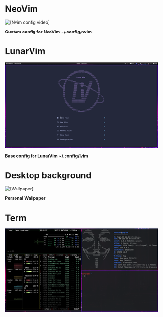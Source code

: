 # NeoVim

<!--![[Nvim Confi]](https://github.com/francosalvucci14/my_dots/blob/main/.assets/NvimComplete.png)-->

![[Nvim config video]](https://github.com/francosalvucci14/my_dots/assets/87621228/8a5096dd-ef24-4e94-8abf-402be58f7365)


**Custom config for NeoVim ~/.config/nvim**


<!--After this, I switched to [LazyVim](https://github.com/LazyVim/LazyVim/tree/main) (and for now I use the preset configuration, then maybe I will change)-->

# LunarVim

![[Lvim config]](https://github.com/francosalvucci14/my_dots/blob/main/.assets/Lvim.png)

**Base config for LunarVim ~/.config/lvim**

# Desktop background

![[Wallpaper]](https://github.com/francosalvucci14/my_dots/blob/main/.assets/wallpaper.png)

**Personal Wallpaper**

# Term

![[Term]](https://github.com/francosalvucci14/my_dots/blob/main/.assets/Term.png)
